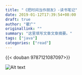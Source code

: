 ```yaml
---
title: "《把时间当作朋友》-读书笔记"
date: 2019-01-12T17:39:54+08:00
draft: true
author: "瞿广"
originallink: ""
summary: "这里填写文章文章摘要。"
tags: ["java"]
categories: ["read"]
---
```



{{< douban 9787121087097>}}
<!--more-->

![Alt text](/img/read-note/make-friend-with-time.png)